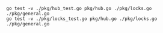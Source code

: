 
    go test -v ./pkg/hub_test.go pkg/hub.go ./pkg/locks.go ./pkg/general.go 
    go test -v ./pkg/locks_test.go pkg/hub.go ./pkg/locks.go ./pkg/general.go
